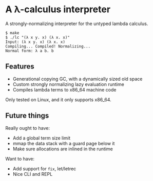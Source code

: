 # A λ-calculus interpreter

A strongly-normalizing interpreter for the untyped lambda calculus.

```shell
$ make
$ ./lc "(λ x y. x) (λ x. x)"
Input: (λ x y. x) (λ x. x)
Compiling... Compiled! Normalizing...
Normal form: λ a b. b
```

## Features

 - Generational copying GC, with a dynamically sized old space
 - Custom strongly normalizing lazy evaluation runtime
 - Compiles lambda terms to x86\_64 machine code

Only tested on Linux, and it only supports x86\_64.

## Future things

Really ought to have:
 - Add a global term size limit
 - mmap the data stack with a guard page below it
 - Make sure allocations are inlined in the runtime

Want to have:
 - Add support for `fix`, let/letrec
 - Nice CLI and REPL



